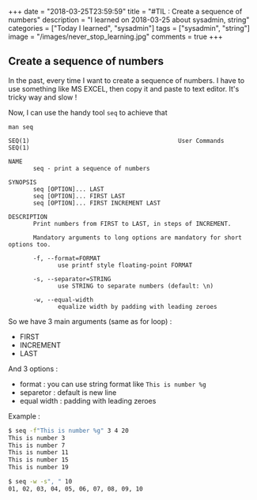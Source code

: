 +++
date = "2018-03-25T23:59:59"
title = "#TIL : Create a sequence of numbers"
description = "I learned on 2018-03-25 about sysadmin, string"
categories = ["Today I learned", "sysadmin"]
tags = ["sysadmin", "string"]
image = "/images/never_stop_learning.jpg"
comments = true
+++



## Create a sequence of numbers

In the past, every time I want to create a sequence of numbers. I have to use something like MS EXCEL, then copy it and paste to text editor. It's tricky way and slow !

Now, I can use the handy tool `seq` to achieve that

`man seq`

```
SEQ(1)                                          User Commands                                         SEQ(1)            

NAME                          
       seq - print a sequence of numbers                    

SYNOPSIS                      
       seq [OPTION]... LAST   
       seq [OPTION]... FIRST LAST                           
       seq [OPTION]... FIRST INCREMENT LAST                 

DESCRIPTION                   
       Print numbers from FIRST to LAST, in steps of INCREMENT.                                                         

       Mandatory arguments to long options are mandatory for short options too.                                         

       -f, --format=FORMAT    
              use printf style floating-point FORMAT        

       -s, --separator=STRING 
              use STRING to separate numbers (default: \n)  

       -w, --equal-width      
              equalize width by padding with leading zeroes
```

So we have 3 main arguments (same as for loop) :

- FIRST
- INCREMENT
- LAST

And 3 options :

- format : you can use string format like `This is number %g`
- separetor : default is new line
- equal width : padding with leading zeroes

Example :

```bash
$ seq -f"This is number %g" 3 4 20
This is number 3              
This is number 7              
This is number 11             
This is number 15             
This is number 19
```

```bash
$ seq -w -s", " 10
01, 02, 03, 04, 05, 06, 07, 08, 09, 10
```

